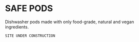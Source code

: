 # SAFE PODS
Dishwasher pods made with only food-grade, natural and vegan ingredients.

`SITE UNDER CONSTRUCTION`
